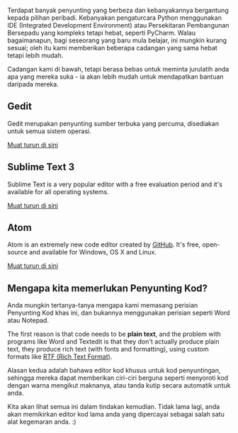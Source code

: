Terdapat banyak penyunting yang berbeza dan kebanyakannya bergantung kepada pilihan peribadi. Kebanyakan pengaturcara Python menggunakan IDE (Integrated Development Environment) atau Persekitaran Pembangunan Bersepadu yang kompleks tetapi hebat, seperti PyCharm. Walau bagaimanapun, bagi seseorang yang baru mula belajar, ini mungkin kurang sesuai; oleh itu kami memberikan beberapa cadangan yang sama hebat tetapi lebih mudah.

Cadangan kami di bawah, tetapi berasa bebas untuk meminta jurulatih anda apa yang mereka suka - ia akan lebih mudah untuk mendapatkan bantuan daripada mereka.

## Gedit

Gedit merupakan penyunting sumber terbuka yang percuma, disediakan untuk semua sistem operasi.

[Muat turun di sini](https://wiki.gnome.org/Apps/Gedit#Download)

## Sublime Text 3

Sublime Text is a very popular editor with a free evaluation period and it's available for all operating systems.

[Muat turun di sini](https://www.sublimetext.com/3)

## Atom

Atom is an extremely new code editor created by [GitHub](https://github.com/). It's free, open-source and available for Windows, OS X and Linux.

[Muat turun di sini](https://atom.io/)

## Mengapa kita memerlukan Penyunting Kod?

Anda mungkin tertanya-tanya mengapa kami memasang perisian Penyunting Kod khas ini, dan bukannya menggunakan perisian seperti Word atau Notepad.

The first reason is that code needs to be **plain text**, and the problem with programs like Word and Textedit is that they don't actually produce plain text, they produce rich text (with fonts and formatting), using custom formats like [RTF (Rich Text Format)](https://en.wikipedia.org/wiki/Rich_Text_Format).

Alasan kedua adalah bahawa editor kod khusus untuk kod penyuntingan, sehingga mereka dapat memberikan ciri-ciri berguna seperti menyoroti kod dengan warna mengikut maknanya, atau tanda kutip secara automatik untuk anda.

Kita akan lihat semua ini dalam tindakan kemudian. Tidak lama lagi, anda akan memikirkan editor kod lama anda yang dipercayai sebagai salah satu alat kegemaran anda. :)